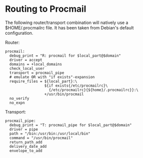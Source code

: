 Routing to Procmail
===================

The following router/transport combination will natively use a
\$HOME/.procmailrc file. It has been taken from Debian's default
configuration.

Router:

    procmail:
      debug_print = "R: procmail for $local_part@$domain"
      driver = accept
      domains = +local_domains
      check_local_user
      transport = procmail_pipe
      # emulate OR with "if exists"-expansion
      require_files = ${local_part}:\
                      ${if exists{/etc/procmailrc}\
                        {/etc/procmailrc}{${home}/.procmailrc}}:\
                      +/usr/bin/procmail
      no_verify
      no_expn

Transport:

    procmail_pipe:
      debug_print = "T: procmail_pipe for $local_part@$domain"
      driver = pipe
      path = "/bin:/usr/bin:/usr/local/bin"
      command = "/usr/bin/procmail"
      return_path_add
      delivery_date_add
      envelope_to_add
